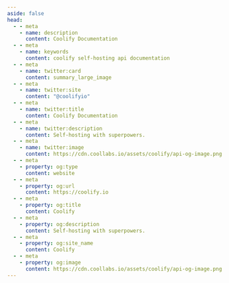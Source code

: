 ```yaml
---
aside: false
head:
  - - meta
    - name: description
      content: Coolify Documentation
  - - meta
    - name: keywords
      content: coolify self-hosting api documentation
  - - meta
    - name: twitter:card
      content: summary_large_image
  - - meta
    - name: twitter:site
      content: "@coolifyio"
  - - meta
    - name: twitter:title
      content: Coolify Documentation
  - - meta
    - name: twitter:description
      content: Self-hosting with superpowers.
  - - meta
    - name: twitter:image
      content: https://cdn.coollabs.io/assets/coolify/api-og-image.png
  - - meta
    - property: og:type
      content: website
  - - meta
    - property: og:url
      content: https://coolify.io
  - - meta
    - property: og:title
      content: Coolify
  - - meta
    - property: og:description
      content: Self-hosting with superpowers.
  - - meta
    - property: og:site_name
      content: Coolify
  - - meta
    - property: og:image
      content: https://cdn.coollabs.io/assets/coolify/api-og-image.png
---
```



<script setup>
  import {DividePage} from 'vitepress-theme-api';
</script>
<style >
@import './node_modules/vitepress-theme-api/dist/style.css'
</style>
<DividePage :top=100>
<template #left>

# Current Team's Members
Get the members (`Users`) of the currently authenticated user's `Team`.

## Authorization
API request requires a `Bearer` token in `Authorization` header, which could be generated from the UI, more info [here](/api/authentication).

> The token will only be able to access resources that are owned by the team that the token is scoped to.

</template>
<template #right>

### Request

::: code-group
```bash
curl -X GET \ 
  -H "Authorization: Bearer <token>" \
  "https://api.coolify.io/v1/team/current/members"
  
```
:::

### Response

::: code-group

```json [200]
[
  {
    "id": 0,
    "name": "Root User",
    "email": "test@example.com",
    "email_verified_at": "2024-03-06T14:27:47.000000Z",
    "created_at": "2024-03-06T14:27:47.000000Z",
    "updated_at": "2024-03-07T12:04:29.000000Z",
    "two_factor_confirmed_at": null,
    "force_password_reset": false,
    "marketing_emails": true,
    "is_notification_sponsorship_enabled": false,
    "is_notification_realtime_enabled": true,
    "is_notification_notifications_enabled": false,
    "pivot": {
      "team_id": 0,
      "user_id": 0,
      "role": "owner"
    }
  },
  {
    "id": 1,
    "name": "Normal User (but in root team)",
    "email": "test2@example.com",
    "email_verified_at": "2024-03-06T14:27:47.000000Z",
    "created_at": "2024-03-06T14:27:47.000000Z",
    "updated_at": "2024-03-06T14:27:47.000000Z",
    "two_factor_confirmed_at": null,
    "force_password_reset": false,
    "marketing_emails": true,
    "is_notification_sponsorship_enabled": true,
    "is_notification_realtime_enabled": true,
    "is_notification_notifications_enabled": true,
    "pivot": {
      "team_id": 0,
      "user_id": 1,
      "role": "member"
    }
  }
]
```
:::


</template>
</DividePage>
